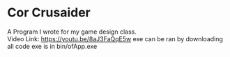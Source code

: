 # Cor Crusaider
A Program I wrote for my game design class.  
Video Link: https://youtu.be/8aJ3FaQqE5w
exe can be ran by downloading all code
exe is in bin/ofApp.exe
